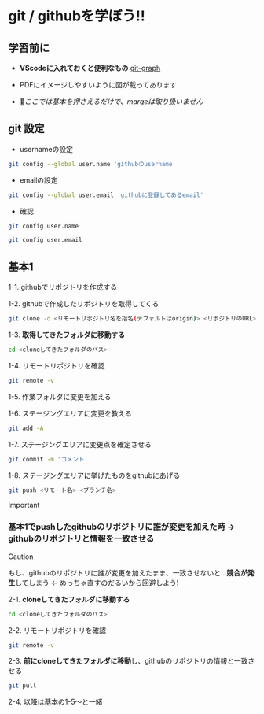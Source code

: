 # git / githubを学ぼう!!

## 学習前に

- **VScodeに入れておくと便利なもの**
[git-graph](https://marketplace.visualstudio.com/items?itemName=mhutchie.git-graph)

- PDFにイメージしやすいように図が載ってあります

- :rotating_light:*ここでは基本を押さえるだけで、margeは取り扱いません*

## git 設定
- usernameの設定
```bash
git config --global user.name 'githubのusername'
```

- emailの設定
```bash
git config --global user.email 'githubに登録してあるemail'
```

- 確認
```bash
git config user.name
```
```bash
git config user.email
```

## 基本1
1-1. githubでリポジトリを作成する

1-2. githubで作成したリポジトリを取得してくる
```bash
git clone -o <リモートリポジトリ名を指名(デフォルトはorigin)> <リポジトリのURL>
```

1-3. **取得してきたフォルダに移動する**
```bash
cd <cloneしてきたフォルダのパス> 
```

1-4. リモートリポジトリを確認
```bash
git remote -v
```

1-5. 作業フォルダに変更を加える

1-6. ステージングエリアに変更を教える

 ```bash
git add -A 
```

1-7. ステージングエリアに変更点を確定させる

```bash
git commit -m 'コメント'
```

1-8. ステージングエリアに挙げたものをgithubにあげる

```bash
git push <リモート名> <ブランチ名>
```

> [!IMPORTANT]
> ### 基本1でpushしたgithubのリポジトリに誰が変更を加えた時 -> githubのリポジトリと情報を一致させる

> [!CAUTION]
> もし、githubのリポジトリに誰が変更を加えたまま、一致させないと...**競合が発生**してしまう <- めっちゃ直すのだるいから回避しよう!

2-1. **cloneしてきたフォルダに移動する**
```bash
cd <cloneしてきたフォルダのパス> 
```

2-2. リモートリポジトリを確認
```bash
git remote -v
```

2-3. **前にcloneしてきたフォルダに移動**し、githubのリポジトリの情報と一致させる
```bash
git pull
```

2-4. 以降は基本の1-5〜と一緒

